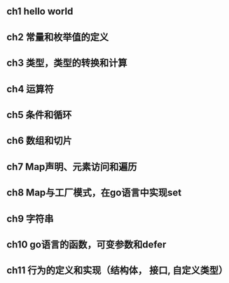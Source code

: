 ## ch1 hello world

## ch2 常量和枚举值的定义

## ch3 类型，类型的转换和计算

## ch4 运算符

## ch5 条件和循环

## ch6 数组和切片

## ch7 Map声明、元素访问和遍历

## ch8 Map与工厂模式，在go语言中实现set

## ch9 字符串

## ch10 go语言的函数，可变参数和defer

## ch11 行为的定义和实现（结构体， 接口, 自定义类型）